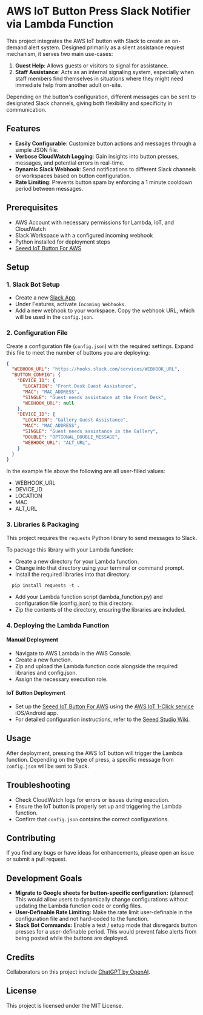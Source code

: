 # AWS IoT Button Press Slack Notifier via Lambda Function

This project integrates the AWS IoT button with Slack to create an on-demand alert system. Designed primarily as a silent assistance request mechanism, it serves two main use-cases:

1. **Guest Help**: Allows guests or visitors to signal for assistance.
2. **Staff Assistance**: Acts as an internal signaling system, especially when staff members find themselves in situations where they might need immediate help from another adult on-site.

Depending on the button's configuration, different messages can be sent to designated Slack channels, giving both flexibility and specificity in communication.

## Features

- **Easily Configurable**: Customize button actions and messages through a simple JSON file.
- **Verbose CloudWatch Logging**: Gain insights into button presses, messages, and potential errors in real-time.
- **Dynamic Slack Webhook**: Send notifications to different Slack channels or workspaces based on button configuration.
- **Rate Limiting**: Prevents button spam by enforcing a 1 minute cooldown period between messages.

## Prerequisites

- AWS Account with necessary permissions for Lambda, IoT, and CloudWatch
- Slack Workspace with a configured incoming webhook
- Python installed for deployment steps
- [Seeed IoT Button For AWS](https://wiki.seeedstudio.com/SEEED-IOT-BUTTON-FOR-AWS/)

## Setup

### 1. Slack Bot Setup

- Create a new [Slack App](https://api.slack.com/apps).
- Under Features, activate `Incoming Webhooks`.
- Add a new webhook to your workspace. Copy the webhook URL, which will be used in the `config.json`. 

### 2. Configuration File

Create a configuration file (`config.json`) with the required settings. Expand this file to meet the number of buttons you are deploying:

```json
{
  "WEBHOOK_URL": "https://hooks.slack.com/services/WEBHOOK_URL",
  "BUTTON_CONFIG": {
    "DEVICE_ID": {
      "LOCATION": "Front Desk Guest Assistance",
      "MAC": "MAC_ADDRESS",
      "SINGLE": "Guest needs assistance at the Front Desk",
      "WEBHOOK_URL": null
    },
    "DEVICE_ID": {
      "LOCATION": "Gallery Guest Assistance",
      "MAC": "MAC_ADDRESS",
      "SINGLE": "Guest needs assistance in the Gallery",
      "DOUBLE": "OPTIONAL_DOUBLE_MESSAGE",
      "WEBHOOK_URL": "ALT_URL",
    }
  }
}
```

In the example file above the following are all user-filled values:
 - WEBHOOK_URL
 - DEVICE_ID
 - LOCATION
 - MAC
 - ALT_URL

### 3. Libraries & Packaging

This project requires the `requests` Python library to send messages to Slack. 

To package this library with your Lambda function:
- Create a new directory for your Lambda function.
- Change into that directory using your terminal or command prompt.
- Install the required libraries into that directory:

```
  pip install requests -t .
```

- Add your Lambda function script (lambda_function.py) and configuration file (config.json) to this directory.
- Zip the contents of the directory, ensuring the libraries are included.

### 4. Deploying the Lambda Function

#### Manual Deployment

- Navigate to AWS Lambda in the AWS Console.
- Create a new function.
- Zip and upload the Lambda function code alongside the required libraries and config.json.
- Assign the necessary execution role.

#### IoT Button Deployment

- Set up the [Seeed IoT Button For AWS](https://wiki.seeedstudio.com/SEEED-IOT-BUTTON-FOR-AWS/) using the [AWS IoT 1-Click service](https://aws.amazon.com/iot-1-click/) iOS/Android app.
- For detailed configuration instructions, refer to the [Seeed Studio Wiki](https://wiki.seeedstudio.com/SEEED-IOT-BUTTON-FOR-AWS/).

## Usage

After deployment, pressing the AWS IoT button will trigger the Lambda function. Depending on the type of press, a specific message from `config.json` will be sent to Slack. 

## Troubleshooting

- Check CloudWatch logs for errors or issues during execution.
- Ensure the IoT button is properly set up and triggering the Lambda function.
- Confirm that `config.json` contains the correct configurations.

## Contributing

If you find any bugs or have ideas for enhancements, please open an issue or submit a pull request.

## Development Goals

- **Migrate to Google sheets for button-specific configuration:** (planned) This would allow users to dynamically change configurations without updating the Lambda function code or config files.
- **User-Definable Rate Limiting:** Make the rate limit user-definable in the configuration file and not hard-coded to the function.
- **Slack Bot Commands:** Enable a test / setup mode that disregards button presses for a user-definable period. This would prevent false alerts from being posted while the buttons are deployed.

## Credits

Collaborators on this project include [ChatGPT by OpenAI](https://openai.com).

## License

This project is licensed under the MIT License.
